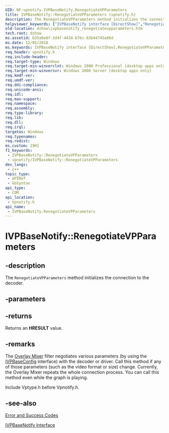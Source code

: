 ```yaml
---
UID: NF:vpnotify.IVPBaseNotify.RenegotiateVPParameters
title: IVPBaseNotify::RenegotiateVPParameters (vpnotify.h)
description: The RenegotiateVPParameters method initializes the connection to the decoder.
helpviewer_keywords: ["IVPBaseNotify interface [DirectShow]","RenegotiateVPParameters method","IVPBaseNotify.RenegotiateVPParameters","IVPBaseNotify::RenegotiateVPParameters","IVPBaseNotifyRenegotiateVPParameters","RenegotiateVPParameters","RenegotiateVPParameters method [DirectShow]","RenegotiateVPParameters method [DirectShow]","IVPBaseNotify interface","dshow.ivpbasenotify_renegotiatevpparameters","vpnotify/IVPBaseNotify::RenegotiateVPParameters"]
old-location: dshow\ivpbasenotify_renegotiatevpparameters.htm
tech.root: dshow
ms.assetid: b35a0e8f-3d4f-443d-b76c-83b44745a86d
ms.date: 12/05/2018
ms.keywords: IVPBaseNotify interface [DirectShow],RenegotiateVPParameters method, IVPBaseNotify.RenegotiateVPParameters, IVPBaseNotify::RenegotiateVPParameters, IVPBaseNotifyRenegotiateVPParameters, RenegotiateVPParameters, RenegotiateVPParameters method [DirectShow], RenegotiateVPParameters method [DirectShow],IVPBaseNotify interface, dshow.ivpbasenotify_renegotiatevpparameters, vpnotify/IVPBaseNotify::RenegotiateVPParameters
req.header: vpnotify.h
req.include-header: 
req.target-type: Windows
req.target-min-winverclnt: Windows 2000 Professional [desktop apps only]
req.target-min-winversvr: Windows 2000 Server [desktop apps only]
req.kmdf-ver: 
req.umdf-ver: 
req.ddi-compliance: 
req.unicode-ansi: 
req.idl: 
req.max-support: 
req.namespace: 
req.assembly: 
req.type-library: 
req.lib: 
req.dll: 
req.irql: 
targetos: Windows
req.typenames: 
req.redist: 
ms.custom: 19H1
f1_keywords:
 - IVPBaseNotify::RenegotiateVPParameters
 - vpnotify/IVPBaseNotify::RenegotiateVPParameters
dev_langs:
 - c++
topic_type:
 - APIRef
 - kbSyntax
api_type:
 - COM
api_location:
 - Vpnotify.h
api_name:
 - IVPBaseNotify.RenegotiateVPParameters
---
```


# IVPBaseNotify::RenegotiateVPParameters


## -description

The <code>RenegotiateVPParameters</code> method initializes the connection to the decoder.

## -parameters

## -returns

Returns an <b>HRESULT</b> value.

## -remarks

The <a href="/windows/desktop/DirectShow/overlay-mixer-filter">Overlay Mixer</a> filter negotiates various parameters (by using the <a href="/windows/desktop/api/vpconfig/nn-vpconfig-ivpbaseconfig">IVPBaseConfig</a> interface) with the decoder or driver. Call this method if any of those parameters (such as the video format or size) change. Currently, the Overlay Mixer repeats the whole connection process. You can call this method even while the graph is playing.

Include Vptype.h before Vpnotify.h.

## -see-also

<a href="/windows/desktop/DirectShow/error-and-success-codes">Error and Success Codes</a>



<a href="/windows/desktop/api/vpnotify/nn-vpnotify-ivpbasenotify">IVPBaseNotify Interface</a>
